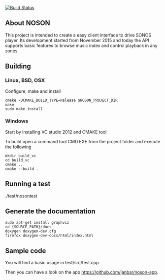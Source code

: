 [![Build Status](https://api.travis-ci.org/janbar/noson.svg?branch=master)](http://travis-ci.org/janbar/noson)

## About NOSON

This project is intended to create a easy client interface to
drive SONOS player. Its development started from November 2015
and today the API supports basic features to browse music index
and control playback in any zones.

## Building

### Linux, BSD, OSX

Configure, make and install

<pre><code>cmake -DCMAKE_BUILD_TYPE=Release $NOSON_PROJECT_DIR
make
sudo make install</code></pre>

### Windows

Start by installing VC studio 2012 and CMAKE tool

To build open a command tool CMD.EXE from the project folder and execute the following
<pre><code>mkdir build_vc
cd build_vc
cmake ..
cmake --build .</code></pre>

## Running a test

./test/nosontest

## Generate the documentation

<pre><code>sudo apt-get install graphviz
cd {SOURCE_PATH}/docs
doxygen doxygen-dev.cfg
firefox doxygen-dev-docs/html/index.html</code></pre>

## Sample code

You will find a basic usage in test/src/test.cpp.

Then you can have a look on the app https://github.com/janbar/noson-app.


